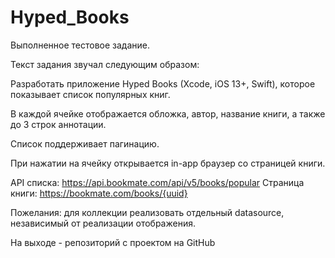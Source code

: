 # Hyped_Books
Выполненное тестовое задание. 

Текст задания звучал следующим образом: 

Разработать приложение Hyped Books (Xcode, iOS 13+, Swift), которое показывает список популярных книг.

В каждой ячейке отображается обложка, автор, название книги, а также до 3 строк аннотации.

Список поддерживает пагинацию.

При нажатии на ячейку открывается in-app браузер со страницей книги.

API списка: https://api.bookmate.com/api/v5/books/popular
Страница книги: https://bookmate.com/books/{uuid}

Пожелания: для коллекции реализовать отдельный datasource, независимый от реализации отображения.

На выходе  - репозиторий с проектом на GitHub


